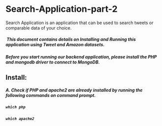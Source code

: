 # Search-Application-part-2
 Search Application is an application that can be used to search tweets or comparable data of your choice.     
#####  This document contains details on Installing and Running this application using Tweet and Amazon datasets.  
#####  Before you start running our backend application, please install the PHP and mongodb driver to connect to MongoDB.
## Install:
##### A. Check if PHP and apache2 are already installed by running the following commands on command prompt.
##### `which php` 
##### `which apache2`
